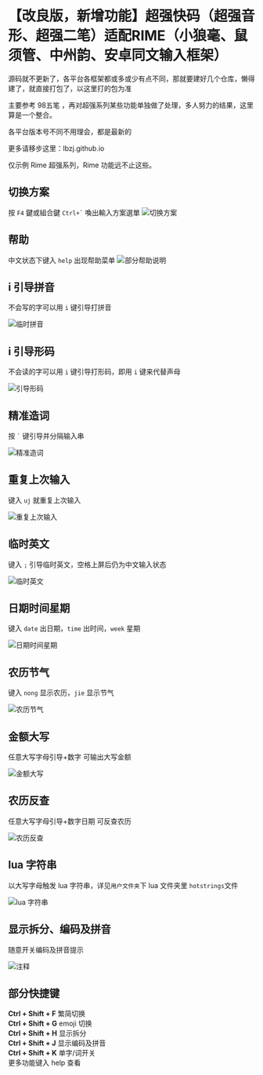 # 【改良版，新增功能】超强快码（超强音形、超强二笔）适配RIME（小狼毫、鼠须管、中州韵、安卓同文输入框架）

源码就不更新了，各平台各框架都或多或少有点不同，那就要建好几个仓库，懒得建了，就直接打包了，以这里打的包为准

主要参考 98五笔 ，再对超强系列某些功能单独做了处理，多人努力的结果，这里算是一个整合。

各平台版本号不同不用理会，都是最新的

更多请移步这里：lbzj.github.io

仅示例 Rime 超强系列，Rime 功能远不止这些。

## 切换方案
 按 ` F4 ` 鍵或組合鍵 `` Ctrl+` `` 喚出輸入方案選單
![切换方案](https://github.com/lbzj/lbzj.github.io/raw/main/img/%E5%88%87%E6%8D%A2%E6%96%B9%E6%A1%88.gif)

## 帮助
中文状态下键入 ` help ` 出现帮助菜单
![部分帮助说明](https://github.com/lbzj/lbzj.github.io/raw/main/img/%E5%B8%AE%E5%8A%A9.gif)

## i 引导拼音
不会写的字可以用 ` i ` 键引导打拼音

![临时拼音](https://github.com/lbzj/lbzj.github.io/raw/main/img/%E4%B8%B4%E6%97%B6%E6%8B%BC%E9%9F%B3.gif)

## i 引导形码
不会读的字可以用 ` i ` 键引导打形码，即用 ` i ` 键来代替声母

![引导形码](https://github.com/lbzj/lbzj.github.io/raw/main/img/%E5%BC%95%E5%AF%BC%E5%BD%A2%E7%A0%81.gif)

## 精准造词
按 `` ` `` 键引导并分隔输入串

![精准造词](https://github.com/lbzj/lbzj.github.io/raw/main/img/%E7%B2%BE%E5%87%86%E9%80%A0%E8%AF%8D.gif)

## 重复上次输入
键入 ` uj ` 就重复上次输入

![重复上次输入](https://github.com/lbzj/lbzj.github.io/raw/main/img/%E9%87%8D%E5%A4%8D%E4%B8%8A%E6%AC%A1.gif)

## 临时英文
键入 ` ; ` 引导临时英文，空格上屏后仍为中文输入状态

![临时英文](https://github.com/lbzj/lbzj.github.io/raw/main/img/%E4%B8%B4%E6%97%B6%E8%8B%B1%E6%96%87.gif)

## 日期时间星期
键入 ` date ` 出日期，` time ` 出时间，` week ` 星期

![日期时间星期](https://github.com/lbzj/lbzj.github.io/raw/main/img/%E6%97%A5%E6%9C%9F.gif)

## 农历节气
键入 ` nong ` 显示农历，` jie ` 显示节气

![农历节气](https://github.com/lbzj/lbzj.github.io/raw/main/img/%E5%86%9C%E5%8E%86%E8%8A%82%E6%B0%94.gif)

## 金额大写
任意大写字母引导+数字 可输出大写金额

![金额大写](https://github.com/lbzj/lbzj.github.io/raw/main/img/%E9%87%91%E9%A2%9D%E5%A4%A7%E5%86%99.gif)

## 农历反查
任意大写字母引导+数字日期 可反查农历

![农历反查](https://github.com/lbzj/lbzj.github.io/raw/main/img/%E5%86%9C%E5%8E%86%E5%8F%8D%E6%9F%A5.gif)

## lua 字符串
以大写字母触发 lua 字符串，详见`用户文件夹`下 lua 文件夹里 `hotstrings`文件

![lua 字符串](https://github.com/lbzj/lbzj.github.io/raw/main/img/lua%E5%AD%97%E7%AC%A6%E4%B8%B2.gif)

## 显示拆分、编码及拼音
随意开关编码及拼音提示

![注释](https://github.com/lbzj/lbzj.github.io/raw/main/img/%E6%8B%86%E5%88%86.gif)

## 部分快捷键  
  
**Ctrl + Shift + F**  繁简切换  
**Ctrl + Shift + G**  emoji 切换  
**Ctrl + Shift + H**  显示拆分  
**Ctrl + Shift + J**  显示编码及拼音  
**Ctrl + Shift + K**  单字/词开关  
更多功能键入 help 查看  

